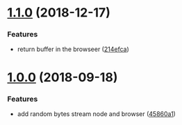 # [1.1.0](https://github.com/hugomrdias/iso-random-stream/compare/v1.0.0...v1.1.0) (2018-12-17)


### Features

* return buffer in the browseer ([214efca](https://github.com/hugomrdias/iso-random-stream/commit/214efca))



# [1.0.0](https://github.com/hugomrdias/iso-random-stream/compare/45860a1...v1.0.0) (2018-09-18)


### Features

* add random bytes stream node and browser ([45860a1](https://github.com/hugomrdias/iso-random-stream/commit/45860a1))



